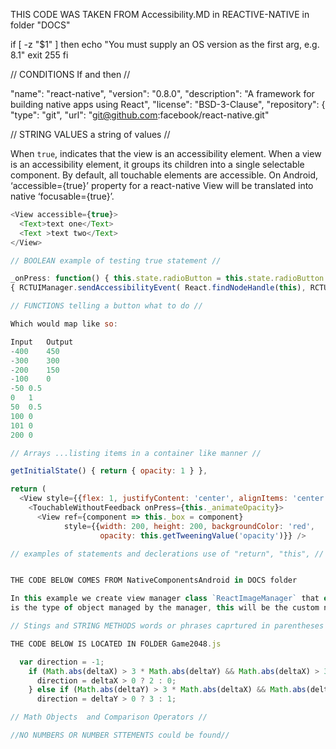 THIS CODE WAS TAKEN FROM Accessibility.MD in REACTIVE-NATIVE in folder "DOCS"


if [ -z "$1" ] then echo "You must supply an OS version as the first arg, e.g. 8.1" exit 255 fi 

// CONDITIONS If and then //

"name": "react-native", "version": "0.8.0", "description": "A framework for building native apps using React", 
"license": "BSD-3-Clause", "repository": { "type": "git", "url": "git@github.com:facebook/react-native.git" 

// STRING VALUES a string of values //


When `true`, indicates that the view is an accessibility element. When a view is an accessibility element, it groups its children into a single selectable component. By default, all touchable elements are accessible.
On Android, ‘accessible={true}’ property for a react-native View will be translated into native ‘focusable={true}’.
```javascript
<View accessible={true}>
  <Text>text one</Text>
  <Text >text two</Text>
</View>

// BOOLEAN example of testing true statement //

_onPress: function() { this.state.radioButton = this.state.radioButton === “radiobutton_checked” ? “radiobutton_unchecked” : “radiobutton_checked”; if (this.state.radioButton === “radiobutton_checked”) 
{ RCTUIManager.sendAccessibilityEvent( React.findNodeHandle(this), RCTUIManager.AccessibilityEventTypes.typeViewClicked);

// FUNCTIONS telling a button what to do //

Which would map like so:

Input	Output
-400	450
-300	300
-200	150
-100	0
-50	0.5
0	1
50	0.5
100	0
101	0
200	0

// Arrays ...listing items in a container like manner //

getInitialState() { return { opacity: 1 } },

return (
  <View style={{flex: 1, justifyContent: 'center', alignItems: 'center'}}>
    <TouchableWithoutFeedback onPress={this._animateOpacity}>
      <View ref={component => this._box = component}
            style={{width: 200, height: 200, backgroundColor: 'red',
                    opacity: this.getTweeningValue('opacity')}} />

// examples of statements and declerations use of "return", "this", //


THE CODE BELOW COMES FROM NativeComponentsAndroid in DOCS folder

In this example we create view manager class `ReactImageManager` that extends `SimpleViewManager` of type `ReactImageView`. `ReactImageView` 
is the type of object managed by the manager, this will be the custom native view. Name returned by `getName` is used to reference the native view type from JavaScript.

// Stings and STRING METHODS words or phrases caprtured in parentheses or commmas //

THE CODE BELOW IS LOCATED IN FOLDER Game2048.js

  var direction = -1;
    if (Math.abs(deltaX) > 3 * Math.abs(deltaY) && Math.abs(deltaX) > 30) {
      direction = deltaX > 0 ? 2 : 0;
    } else if (Math.abs(deltaY) > 3 * Math.abs(deltaX) && Math.abs(deltaY) > 30) {
      direction = deltaY > 0 ? 3 : 1;

// Math Objects  and Comparison Operators // 

//NO NUMBERS OR NUMBER STTEMENTS could be found//



